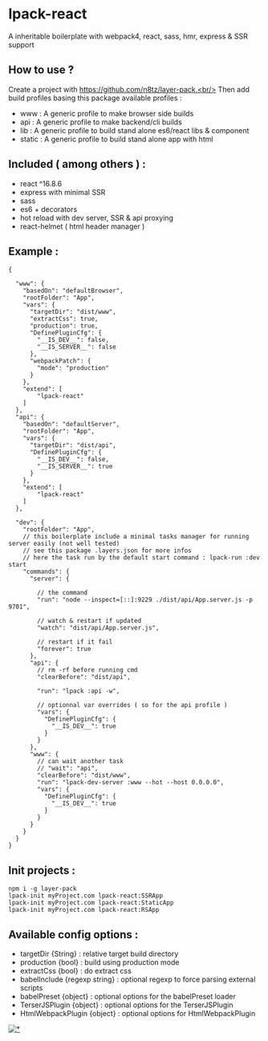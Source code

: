 # lpack-react

A inheritable boilerplate with webpack4, react, sass, hmr, express & SSR support

## How to use ?

Create a project with https://github.com/n8tz/layer-pack,<br/>
Then add build profiles basing this package available profiles :

- www    : A generic profile to make browser side builds
- api    : A generic profile to make backend/cli builds 
- lib    : A generic profile to build stand alone es6/react libs & component
- static : A generic profile to build stand alone app with html

<h2>Included ( among others ) : </h2>
<ul>
    <li>react ^16.8.6</li>
    <li>express with minimal SSR</li>
    <li>sass</li>
    <li>es6 + decorators</li>
    <li>hot reload with dev server, SSR & api proxying</li>
    <li>react-helmet ( html header manager )</li>
</ul>

## Example :

```
{

  "www": {
    "basedOn": "defaultBrowser",
    "rootFolder": "App",
    "vars": {
      "targetDir": "dist/www",
      "extractCss": true,
      "production": true,
      "DefinePluginCfg": {
        "__IS_DEV__": false,
        "__IS_SERVER__": false
      },
      "webpackPatch": {
        "mode": "production"
      }
    },
    "extend": [
        "lpack-react"
    ]
  },
  "api": {
    "basedOn": "defaultServer",
    "rootFolder": "App",
    "vars": {
      "targetDir": "dist/api",
      "DefinePluginCfg": {
        "__IS_DEV__": false,
        "__IS_SERVER__": true
      }
    },
    "extend": [
        "lpack-react"
    ]
  },
  
  "dev": {
    "rootFolder": "App",
    // this boilerplate include a minimal tasks manager for running server easily (not well tested)
    // see this package .layers.json for more infos
    // here the task run by the default start command : lpack-run :dev start
    "commands": {
      "server": {
      
        // the command
        "run": "node --inspect=[::]:9229 ./dist/api/App.server.js -p 9701",
        
        // watch & restart if updated
        "watch": "dist/api/App.server.js",
        
        // restart if it fail
        "forever": true
      },
      "api": {
        // rm -rf before running cmd
        "clearBefore": "dist/api",        
        
        "run": "lpack :api -w",
        
        // optionnal var overrides ( so for the api profile ) 
        "vars": {
          "DefinePluginCfg": {
            "__IS_DEV__": true
          }
        }
      },
      "www": {
        // can wait another task 
        // "wait": "api",
        "clearBefore": "dist/www",
        "run": "lpack-dev-server :www --hot --host 0.0.0.0",
        "vars": {
          "DefinePluginCfg": {
            "__IS_DEV__": true
          }
        }
      }
    }
  }
}
```


## Init projects :

```
npm i -g layer-pack
lpack-init myProject.com lpack-react:SSRApp
lpack-init myProject.com lpack-react:StaticApp
lpack-init myProject.com lpack-react:RSApp
```

## Available config options :

- targetDir {String}            : relative target build directory
- production {bool}             : build using production mode
- extractCss {bool}             : do extract css
- babelInclude {regexp string}  : optional regexp to force parsing external scripts
- babelPreset {object}          : optional options for the babelPreset loader
- TerserJSPlugin {object}       : optional options for the TerserJSPlugin
- HtmlWebpackPlugin {object}    : optional options for HtmlWebpackPlugin


[![*](https://www.google-analytics.com/collect?v=1&tid=UA-82058889-1&cid=555&t=event&ec=project&ea=view&dp=%2Fproject%2Flpack-react&dt=readme)](#)
